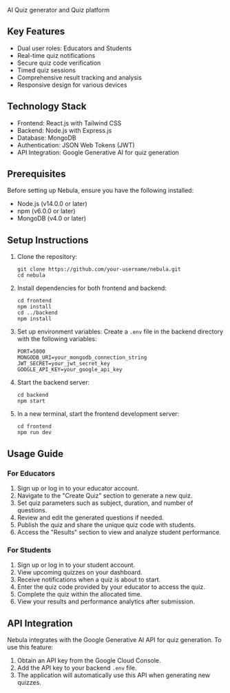 AI Quiz generator and Quiz platform

## Key Features

- Dual user roles: Educators and Students
- Real-time quiz notifications
- Secure quiz code verification
- Timed quiz sessions
- Comprehensive result tracking and analysis
- Responsive design for various devices

## Technology Stack

- Frontend: React.js with Tailwind CSS
- Backend: Node.js with Express.js
- Database: MongoDB
- Authentication: JSON Web Tokens (JWT)
- API Integration: Google Generative AI for quiz generation

## Prerequisites

Before setting up Nebula, ensure you have the following installed:

- Node.js (v14.0.0 or later)
- npm (v6.0.0 or later)
- MongoDB (v4.0 or later)

## Setup Instructions

1. Clone the repository:
   ```
   git clone https://github.com/your-username/nebula.git
   cd nebula
   ```

2. Install dependencies for both frontend and backend:
   ```
   cd frontend
   npm install
   cd ../backend
   npm install
   ```

3. Set up environment variables:
   Create a `.env` file in the backend directory with the following variables:
   ```
   PORT=5000
   MONGODB_URI=your_mongodb_connection_string
   JWT_SECRET=your_jwt_secret_key
   GOOGLE_API_KEY=your_google_api_key
   ```

4. Start the backend server:
   ```
   cd backend
   npm start
   ```

5. In a new terminal, start the frontend development server:
   ```
   cd frontend
   npm run dev
   ```

## Usage Guide

### For Educators

1. Sign up or log in to your educator account.
2. Navigate to the "Create Quiz" section to generate a new quiz.
3. Set quiz parameters such as subject, duration, and number of questions.
4. Review and edit the generated questions if needed.
5. Publish the quiz and share the unique quiz code with students.
6. Access the "Results" section to view and analyze student performance.

### For Students

1. Sign up or log in to your student account.
2. View upcoming quizzes on your dashboard.
3. Receive notifications when a quiz is about to start.
4. Enter the quiz code provided by your educator to access the quiz.
5. Complete the quiz within the allocated time.
6. View your results and performance analytics after submission.

## API Integration

Nebula integrates with the Google Generative AI API for quiz generation. To use this feature:

1. Obtain an API key from the Google Cloud Console.
2. Add the API key to your backend `.env` file.
3. The application will automatically use this API when generating new quizzes.
